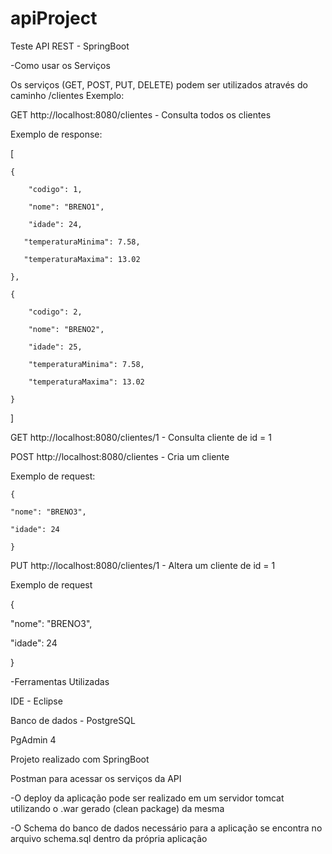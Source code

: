 # apiProject
Teste API REST - SpringBoot

-Como usar os Serviços

Os serviços (GET, POST, PUT, DELETE) podem ser utilizados através do caminho /clientes
Exemplo: 

GET http://localhost:8080/clientes - Consulta todos os clientes

  Exemplo de response: 

  [
  
    {
    
        "codigo": 1,
        
        "nome": "BRENO1",
 
        "idade": 24,
       
       "temperaturaMinima": 7.58,
       
       "temperaturaMaxima": 13.02
       
    },
    
    {
    
        "codigo": 2,
        
        "nome": "BRENO2",
        
        "idade": 25,
        
        "temperaturaMinima": 7.58,
        
        "temperaturaMaxima": 13.02
    
    }

]

GET http://localhost:8080/clientes/1 - Consulta cliente de id = 1

POST http://localhost:8080/clientes - Cria um cliente 

  Exemplo de request: 
  
    {
  
    "nome": "BRENO3",
  
    "idade": 24
    
    }
  
PUT http://localhost:8080/clientes/1 - Altera um cliente de id = 1  
 
 Exemplo de request
 
 {
 
   "nome": "BRENO3",

   "idade": 24

 }

-Ferramentas Utilizadas

  IDE - Eclipse
  
  Banco de dados - PostgreSQL
  
  PgAdmin 4 
  
  Projeto realizado com SpringBoot
  
  Postman para acessar os serviços da API
  
-O deploy da aplicação pode ser realizado em um servidor tomcat utilizando o .war gerado (clean package) da mesma

-O Schema do banco de dados necessário para a aplicação se encontra no arquivo schema.sql dentro da própria aplicação



